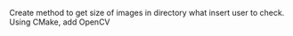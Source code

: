 Create method to get size of images in directory what insert user to check. Using CMake, add OpenCV
